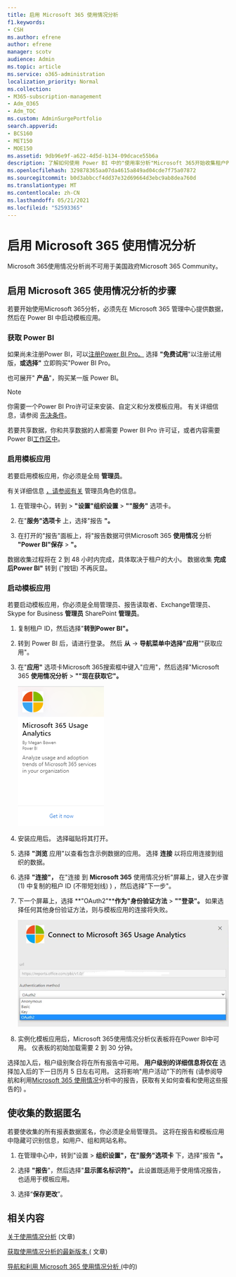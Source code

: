 ```yaml
---
title: 启用 Microsoft 365 使用情况分析
f1.keywords:
- CSH
ms.author: efrene
author: efrene
manager: scotv
audience: Admin
ms.topic: article
ms.service: o365-administration
localization_priority: Normal
ms.collection:
- M365-subscription-management
- Adm_O365
- Adm_TOC
ms.custom: AdminSurgePortfolio
search.appverid:
- BCS160
- MET150
- MOE150
ms.assetid: 9db96e9f-a622-4d5d-b134-09dcace55b6a
description: 了解如何使用 Power BI 中的"使用率分析"Microsoft 365开始收集租户Power BI。
ms.openlocfilehash: 329878365aa07da4615a849ad04cde7f75a07872
ms.sourcegitcommit: b0d3abbccf4dd37e32d69664d3ebc9ab8dea760d
ms.translationtype: MT
ms.contentlocale: zh-CN
ms.lasthandoff: 05/21/2021
ms.locfileid: "52593365"
---
```

# <a name="enable-microsoft-365-usage-analytics"></a>启用 Microsoft 365 使用情况分析

Microsoft 365使用情况分析尚不可用于美国政府Microsoft 365 Community。
  
## <a name="steps-to-enable-microsoft-365-usage-analytics"></a>启用 Microsoft 365 使用情况分析的步骤

若要开始使用Microsoft 365分析，必须先在 Microsoft 365 管理中心提供数据，然后在 Power BI 中启动模板应用。
  
### <a name="get-power-bi"></a>获取 Power BI

如果尚未注册Power BI，可以[注册Power BI Pro。](https://go.microsoft.com/fwlink/p/?linkid=845347) 选择 **"免费试用**"以注册试用版，**或选择"** 立即购买"Power BI Pro。
  
  
也可展开" **产品**"，购买某一版 Power BI。 

> [!NOTE]
> 你需要一个Power BI Pro许可证来安装、自定义和分发模板应用。 有关详细信息，请参阅 [先决条件](/power-bi/service-template-apps-install-distribute?source=docs#prerequisites)。

若要共享数据，你和共享数据的人都需要 Power BI Pro 许可证，或者内容需要Power BI[工作区中](/power-bi/service-premium-what-is)。 
  
### <a name="enable-the-template-app"></a>启用模板应用

若要启用模板应用，你必须是全局 **管理员**。
  
有关详细信息 [，请参阅有关](../add-users/about-admin-roles.md) 管理员角色的信息。 
  
1. 在管理中心，转到 \> **"设置"组织设置** \> **""服务"** 选项卡。 
    
2. 在"**服务"选项卡** 上，选择"报告 **"。**
    
3. 在打开的"报告"面板上，将"报告数据可供Microsoft 365 **使用情况** 分析 **"Power BI"保存** \> **"。** 
  
数据收集过程将在 2 到 48 小时内完成，具体取决于租户的大小。 数据收集 **完成后Power BI"** 转到 ("按钮) 不再灰显。 
    
### <a name="start-the-template-app"></a>启动模板应用

若要启动模板应用，你必须是全局管理员、报告读取者、Exchange管理员、Skype for Business **管理员** SharePoint **管理员**。 
  
1. 复制租户 ID，然后选择"**转到Power BI"。**
    
2.  转到 Power BI 后，请进行登录。 然后 **从** -> **导航菜单中选择"应用**""获取应用"。    
  
3. 在"**应用"** 选项卡Microsoft 365搜索框中键入"应用"，然后选择"Microsoft 365 **使用情况分析** \> **""现在获取它"。**

    [![选择"现在获取"](../../media/78102250-9874-4a32-8365-436f13560b52.png)](https://app.powerbi.com/groups/me/getapps/services/cia_microsoft365.microsoft-365-usage-analytics)
    
4.  安装应用后。 选择磁贴将其打开。

5.  选择 **"浏览** 应用"以查看包含示例数据的应用。 选择 **连接** 以将应用连接到组织的数据。

6.  选择 **"连接"，** 在"连接 到 **Microsoft 365** 使用情况分析"屏幕上，键入在步骤 (1) 中复制的租户 ID (不带短划线) ) ，然后选择"下一步"。
    
7. 下一个屏幕上，选择 **"OAuth2"****作为"身份验证方法** \> **""登录"。** 如果选择任何其他身份验证方法，则与模板应用的连接将失败。
    
    ![选择 Microsoft 帐户作为身份验证方法](../../media/ab6f0463-c3f7-4088-a605-67c699fa86adnew.png)
  
8. 实例化模板应用后，Microsoft 365使用情况分析仪表板将在Power BI中可用。 仪表板的初始加载需要 2 到 30 分钟。
  
选择加入后，租户级别聚合将在所有报告中可用。 **用户级别的详细信息将仅在** 选择加入后的下一日历月 5 日左右可用。 这将影响"用户活动"下的所有 (请参阅导航和利用[Microsoft 365 使用情况](navigate-and-utilize-reports.md)分析中的报告，获取有关如何查看和使用这些报告的) 。
    
## <a name="make-the-collected-data-anonymous"></a>使收集的数据匿名

若要使收集的所有报表数据匿名，你必须是全局管理员。 这将在报告和模板应用中隐藏可识别信息，如用户、组和网站名称。
  
1. 在管理中心中，转到"设置 \> **组织设置"，在"服务"选项卡** 下，选择"报告 **"。**
    
2. 选择 **"报告**"，然后选择"**显示匿名标识符"。** 此设置既适用于使用情况报告，也适用于模板应用。
  
3. 选择“**保存更改**”。

## <a name="related-content"></a>相关内容

[关于使用情况分析](usage-analytics.md) (文章) 

[获取使用情况分析的最新版本 (](get-the-latest-version-of-usage-analytics.md) 文章) 

[导航和利用 Microsoft 365 使用情况分析 (](navigate-and-utilize-reports.md)中的) 